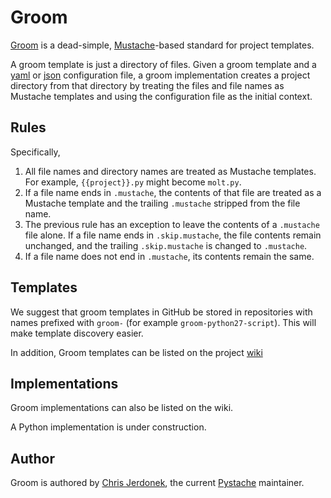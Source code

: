 Groom
=====

[Groom](https://github.com/cjerdonek/groom) is a dead-simple,
[Mustache](http://mustache.github.com/)-based standard for project templates.

A groom template is just a directory of files.  Given a groom template and
a [yaml](http://yaml.org/) or [json](http://www.json.org/) configuration file,
a groom implementation creates a project directory from that directory by
treating the files and file names as Mustache templates and using the
configuration file as the initial context.


Rules
-----

Specifically,

1.  All file names and directory names are treated as Mustache templates.
    For example, `{{project}}.py` might become `molt.py`.
2.  If a file name ends in `.mustache`, the contents of that file are treated
    as a Mustache template and the trailing `.mustache` stripped from the
    file name.
3.  The previous rule has an exception to leave the contents of a `.mustache`
    file alone.  If a file name ends in `.skip.mustache`, the file contents
    remain unchanged, and the trailing `.skip.mustache` is changed to
    `.mustache`.
4.  If a file name does not end in `.mustache`, its contents remain the same.


Templates
---------

We suggest that groom templates in GitHub be stored in repositories
with names prefixed with `groom-` (for example `groom-python27-script`).
This will make template discovery easier.

In addition, Groom templates can be listed on the project [wiki](https://github.com/cjerdonek/groom/wiki.)


Implementations
---------------

Groom implementations can also be listed on the wiki.

A Python implementation is under construction.


Author
------

Groom is authored by [Chris Jerdonek](https://github.com/cjerdonek), the
current [Pystache](https://github.com/defunkt/pystache) maintainer.
